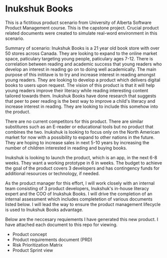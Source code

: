 # Inukshuk Books

This is a fictitious product scenario from University of Alberta Software Product Management course. This is the capstone project. Crucial product related documents were created to simulate real-word environment in this scenario.

Summary of scenario: Inukshuk Books is a 21 year old book store with over 50 stores across Canada. They are looking to expand to the online market space, paticulary targeting young people, paticulary ages 7-12. There is correlation between reading and academic success that young readers who develop an interest in reading go on to doing well academically. The main purpose of this inititave is to try and increase interest in reading amongst young readers. They are looking to develop a product which delivers digital books to users upon request. The vision of this product is that it will help young readers improve their literacy while reading interesting content tailored towards them. Inukshuk Books have done research that suggests that peer to peer reading is the best way to improve a child's literacy and increase interest in reading. They are looking to include this somehow into the product.

There are no current competitors for this product. There are similar substitures such as an E-reader or educational tools but no product that combines the two. Inukshuk is looking to focus only on the North American market for now with a possibility to expand to other nations in the future. They are hoping to increase sales in next 5-10 years by increasing the number of children interested in reading and buying books.

Inukshuk is looking to launch the product, which is an app, in the next 6-8 weeks. They want a working prototype in 6 in weeks. The budget to achieve the goal of the product covers 3 developers and has contingency funds for additional resources or technology, if needed. 

As the product manager for this effort, I will work closely with an internal team consisting of 3 product developers, Inukshuk's in-house literacy expert and the COO of Inukshuk Books. I will drive the completion of an internal assessment which includes completetion of various documents listed below. I will lead the way to ensure the product management lifecycle is used to Inukshuk Books advantage.

Below are the neccesary requiements I have generated this new product. I have attached each document to this repo for viewing.

- Product concept
- Product requirements document (PRD)
- Risk Prioritization Matrix
- Product Sprint view

